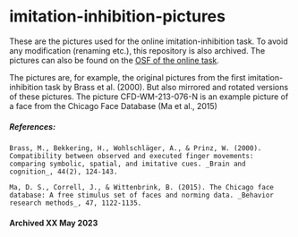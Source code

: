 # imitation-inhibition-pictures

These are the pictures used for the online imitation-inhibition task. To avoid any modification (renaming etc.), this repository is also archived. The pictures can also be found on the [OSF of the online task](https://osf.io/q7fju/). 

The pictures are, for example, the original pictures from the first imitation-inhibition task by Brass et al. (2000). But also mirrored and rotated versions of these pictures. The picture CFD-WM-213-076-N is an example picture of a face from the Chicago Face Database (Ma et al., 2015)




##### References:

    Brass, M., Bekkering, H., Wohlschläger, A., & Prinz, W. (2000). Compatibility between observed and executed finger movements: comparing symbolic, spatial, and imitative cues. _Brain and cognition_, 44(2), 124-143.

    Ma, D. S., Correll, J., & Wittenbrink, B. (2015). The Chicago face database: A free stimulus set of faces and norming data. _Behavior research methods_, 47, 1122-1135.

#### Archived XX May 2023
